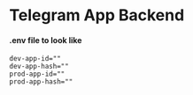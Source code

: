 # Telegram App Backend


#### .env file to look like
```.env
dev-app-id=""
dev-app-hash=""
prod-app-id=""
prod-app-hash=""
```